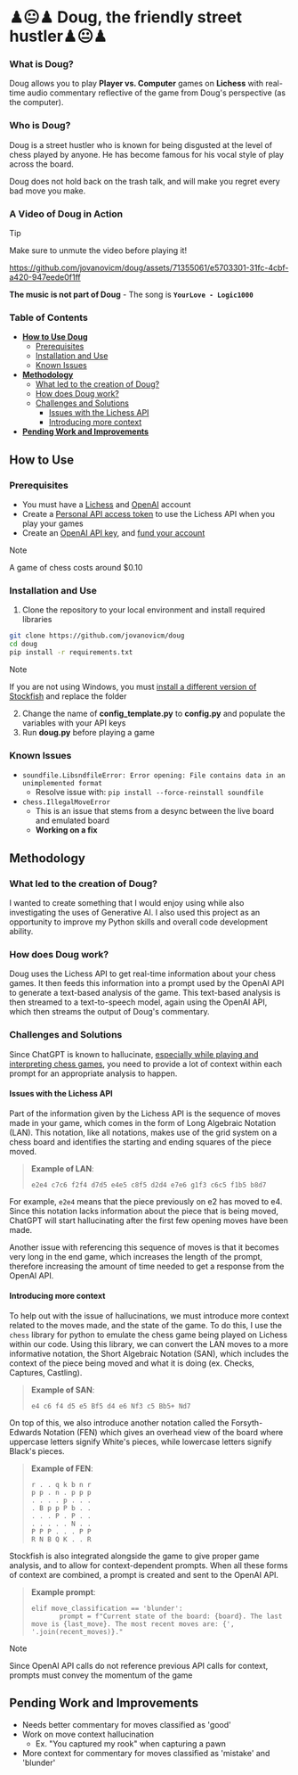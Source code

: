 # ♟😐♟ Doug, the friendly street hustler♟😐♟
### What is Doug?
Doug allows you to play **Player vs. Computer** games on **Lichess** with real-time audio commentary reflective of the game from
Doug's perspective (as the computer). 

### Who is Doug?
Doug is a street hustler who is known for being disgusted at the level of chess played by anyone.
He has become famous for his vocal style of play across the board.

Doug does not hold back on the trash talk, and will make you regret every bad move you make.

### A Video of Doug in Action
>[!TIP]
>Make sure to unmute the video before playing it!



https://github.com/jovanovicm/doug/assets/71355061/e5703301-31fc-4cbf-a420-947eede0f1ff



**The music is not part of Doug** - The song is **`YourLove - Logic1000`**



### Table of Contents
- **[How to Use Doug](#how-to-use)**
  - [Prerequisites](#prerequisites)
  - [Installation and Use](#installation-and-use)
  - [Known Issues](#known-issues)
- **[Methodology](#methodology)**
  - [What led to the creation of Doug?](#what-led-to-the-creation-of-doug)
  - [How does Doug work?](#how-does-doug-work)
  - [Challenges and Solutions](#challenges-and-solutions)
    - [Issues with the Lichess API](#issues-with-the-lichess-api)
    - [Introducing more context](#introducing-more-context)
- **[Pending Work and Improvements](#pending-work-and-improvements)**

## How to Use
### Prerequisites
- You must have a [Lichess](https://lichess.org/) and [OpenAI](https://openai.com/) account
- Create a [Personal API access token](https://lichess.org/account/oauth/token) to use the Lichess API when you play your games
- Create an [OpenAI API key](https://platform.openai.com/api-keys), and [fund your account](https://platform.openai.com/account/billing/overview)
> [!NOTE]
> A game of chess costs around $0.10

### Installation and Use
1. Clone the repository to your local environment and install required libraries

```bash
git clone https://github.com/jovanovicm/doug
cd doug
pip install -r requirements.txt
```
>[!NOTE]
>If you are not using Windows, you must [install a different version of Stockfish](https://stockfishchess.org/download/) and replace the folder

2. Change the name of **config_template.py** to **config.py** and populate the variables with your API keys
3. Run **doug.py** before playing a game

### Known Issues

- `soundfile.LibsndfileError: Error opening: File contains data in an unimplemented format`
  - Resolve issue with: `pip install --force-reinstall soundfile`
- `chess.IllegalMoveError`
  - This is an issue that stems from a desync between the live board and emulated board
  - **Working on a fix**

## Methodology
### What led to the creation of Doug?
I wanted to create something that I would enjoy using while also investigating the uses of Generative AI. I also used this project as an opportunity to improve my Python skills and overall code development ability.

### How does Doug work?
Doug uses the Lichess API to get real-time information about your chess games. It then feeds this information into a prompt used by the OpenAI API to generate a text-based analysis of the game. 
This text-based analysis is then streamed to a text-to-speech model, again using the OpenAI API, which then streams the output of Doug's commentary.

### Challenges and Solutions
Since ChatGPT is known to hallucinate, [especially while playing and interpreting chess games](https://twitter.com/JoINrbs/status/1624351822621315072?lang=en), you need to provide a lot of context within each prompt for an appropriate analysis to happen.

#### Issues with the Lichess API
Part of the information given by the Lichess API is the sequence of moves made in your game, which comes in the form of Long Algebraic Notation (LAN). This notation, like all notations, makes use of the grid system on a chess board and identifies the starting and ending squares of the piece moved.

>**Example of LAN**: 
>
>`e2e4 c7c6 f2f4 d7d5 e4e5 c8f5 d2d4 e7e6 g1f3 c6c5 f1b5 b8d7`

For example, `e2e4` means that the piece previously on e2 has moved to e4. Since this notation lacks information about the piece that is being moved, ChatGPT will start hallucinating after the first few opening moves have been made.

Another issue with referencing this sequence of moves is that it becomes very long in the end game, which increases the length of the prompt, therefore increasing the amount of time needed to get a response from the OpenAI API.

#### Introducing more context
To help out with the issue of hallucinations, we must introduce more context related to the moves made, and the state of the game. To do this, I use the `chess` library for python to emulate the chess game being played on Lichess within our code. Using this library, we can convert the LAN moves to a more informative notation, the Short Algebraic Notation (SAN), which includes the context of the piece being moved and what it is doing (ex. Checks, Captures, Castling). 

>**Example of SAN**:
>
>`e4 c6 f4 d5 e5 Bf5 d4 e6 Nf3 c5 Bb5+ Nd7`

On top of this, we also introduce another notation called the Forsyth-Edwards Notation (FEN) which gives an overhead view of the board where uppercase letters signify White's pieces, while lowercase letters signify Black's pieces. 

>**Example of FEN**: 
>```
>r . . q k b n r
>p p . n . p p p
>. . . . p . . .
>. B p p P b . .
>. . . P . P . .
>. . . . . N . .
>P P P . . . P P
>R N B Q K . . R
>```

Stockfish is also integrated alongside the game to give proper game analysis, and to allow for context-dependent prompts. When all these forms of context are combined, a prompt is created and sent to the OpenAI API. 

>**Example prompt**:
>```
>elif move_classification == 'blunder':
>        prompt = f"Current state of the board: {board}. The last move is {last_move}. The most recent moves are: {', '.join(recent_moves)}."
>```

>[!NOTE]
>Since OpenAI API calls do not reference previous API calls for context, prompts must convey the momentum of the game

## Pending Work and Improvements
- Needs better commentary for moves classified as 'good'
- Work on move context hallucination
  - Ex. "You captured my rook" when capturing a pawn
- More context for commentary for moves classified as 'mistake' and 'blunder'
  
